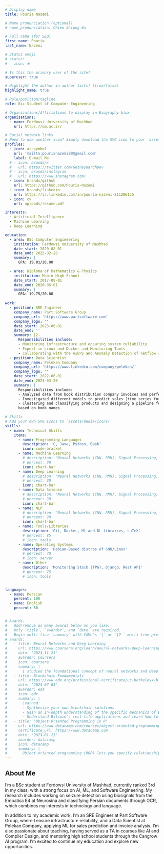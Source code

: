 ```yaml
---
# Display name
title: Pouria Nazemi

# Name pronunciation (optional)
# name_pronunciation: Chien Shiung Wu

# Full name (for SEO)
first_name: Pouria
last_name: Nazemi

# Status emoji
# status:
#   icon: ☕️

# Is this the primary user of the site?
superuser: true

# Highlight the author in author lists? (true/false)
highlight_name: true

# Role/position/tagline
role: Bsc Student of Computer Engineering

# Organizations/Affiliations to display in Biography blox
organizations:
  - name: Ferdowsi University of Mashhad
    url: https://um.ac.ir/

# Social network links
# Need to use another icon? Simply download the SVG icon to your `assets/media/icons/` folder.
profiles:
  - icon: at-symbol
    url: 'mailto:pourianazemi80@gmail.com'
    label: E-mail Me
  # - icon: brands/x
  #   url: https://twitter.com/GetResearchDev
  # - icon: brands/instagram
  #   url: https://www.instagram.com/
  - icon: brands/github
    url: https://github.com/Pouria-Nazemi
  - icon: brands/linkedin
    url: https://ir.linkedin.com/in/pouria-nazemi-811206125
  - icon: cv
    url: uploads/resume.pdf

interests:
  - Artificial Intelligence
  - Machine Learning
  - Deep Learning

education:
  - area: BSc Computer Engineering
    institution: Ferdowsi University of Mashhad
    date_start: 2020-08-01
    date_end: 2025-02-28
    summary: |
      GPA: 19.01/20.00

  - area: Diploma of Mathematics & Physics
    institution: Mobin High School
    date_start: 2017-08-01
    date_end: 2020-05-01
    summary: |
      GPA: 19.75/20.00
      
work:
  - position: SRE Engineer
    company_name: Part Software Group
    company_url: 'https://www.partsoftware.com'
    company_logo: ''
    date_start: 2023-06-01
    date_end: ''
    summary: |2-
      Responsibilities include:
      - Monitoring infrastructure and ensuring system reliability
      - Expert in Linux and Docker and Monitoring Tools
      - Collaborating with the AIOPS and Anomaly Detection of netflow sub-team
  - position: Data Scientist
    company_name: Pelekan Company
    company_url: 'https://www.linkedin.com/company/pelekan/'
    company_logo: ''
    date_start: 2022-06-01
    date_end: 2023-03-20
    summary: |
      Responsibilities include:
      - Analyzed data from book distribution company invoices and performed feature engineering
      - Investigated different models to predict sales (time series forecasting, regression, etc.)
      - Clustering and classifying products and designing a pipeline for predicting the number of sales
      based on book names

# Skills
# Add your own SVG icons to `assets/media/icons/`
skills:
  - name: Technical Skills
    items:
      - name: Programming Languages
        description: 'C, Java, Python, Bash'
        icon: code-bracket
      - name: Machine Learning
        # description: 'Neural Networks (CNN, RNN), Signal Processing, NLP, Classification and Clustering, Data Science'
        # percent: 90
        icon: chart-bar
      - name: Deep Learning
        # description: 'Neural Networks (CNN, RNN), Signal Processing, NLP, Classification and Clustering, Data Science'
        # percent: 90
        icon: chart-bar
      - name: Data Sciense
        # description: 'Neural Networks (CNN, RNN), Signal Processing, NLP, Classification and Clustering, Data Science'
        # percent: 90
        icon: chart-bar
      - name: NLP
        # description: 'Neural Networks (CNN, RNN), Signal Processing, NLP, Classification and Clustering, Data Science'
        # percent: 90
        icon: chart-bar
      - name: Tools/Libraries
        description: 'Git, Docker, ML and DL libraries, LaTeX'
        # percent: 85
        # icon: tools
      - name: Operating Systems
        description: 'Debian-Based distros of GNU/Linux'
        # percent: 70
        # icon: server
      - name: Other
        description: 'Monitoring Stack (TPG), Django, Rest API'
        # percent: 75
        # icon: tools


languages:
  - name: Persian
    percent: 100
  - name: English
    percent: 80


# Awards.
#   Add/remove as many awards below as you like.
#   Only `title`, `awarder`, and `date` are required.
#   Begin multi-line `summary` with YAML's `|` or `|2-` multi-line prefix and indent 2 spaces below.
# awards:
#   - title: Neural Networks and Deep Learning
#     url: https://www.coursera.org/learn/neural-networks-deep-learning
#     date: '2023-11-25'
#     awarder: Coursera
#     icon: coursera
#     summary: |
#       I studied the foundational concept of neural networks and deep learning. By the end, I was familiar with the significant technological trends driving the rise of deep learning; build, train, and apply fully connected deep neural networks; implement efficient (vectorized) neural networks; identify key parameters in a neural network’s architecture; and apply deep learning to your own applications.
#   - title: Blockchain Fundamentals
#     url: https://www.edx.org/professional-certificate/uc-berkeleyx-blockchain-fundamentals
#     date: '2023-07-01'
#     awarder: edX
#     icon: edx
#     summary: |
#       Learned:
#       - Synthesize your own blockchain solutions
#       - Gain an in-depth understanding of the specific mechanics of Bitcoin
#       - Understand Bitcoin’s real-life applications and learn how to attack and destroy Bitcoin, Ethereum, smart contracts and Dapps, and alternatives to Bitcoin’s Proof-of-Work consensus algorithm
#   - title: 'Object-Oriented Programming in R'
#     url: https://www.datacamp.com/courses/object-oriented-programming-with-s3-and-r6-in-r
#     certificate_url: https://www.datacamp.com
#     date: '2023-01-21'
#     awarder: datacamp
#     icon: datacamp
#     summary: |
#       Object-oriented programming (OOP) lets you specify relationships between functions and the objects that they can act on, helping you manage complexity in your code. This is an intermediate level course, providing an introduction to OOP, using the S3 and R6 systems. S3 is a great day-to-day R programming tool that simplifies some of the functions that you write. R6 is especially useful for industry-specific analyses, working with web APIs, and building GUIs.
---
```


## About Me
I’m a BSc student at Ferdowsi University of Mashhad, currently ranked 3rd in my class, with a strong focus on AI, ML, and Software Engineering. My research includes working on seizure detection using biosignals from the Empatica E4 at Neurosina and classifying Persian documents through OCR, which combines my interests in technology and language.

In addition to my academic work, I’m an SRE Engineer at Part Software Group, where I ensure infrastructure reliability, and a Data Scientist at Pelekan Company, applying ML for sales prediction and invoice analysis. I’m also passionate about teaching, having served as a TA in courses like AI and Compiler Design, and mentoring high school students through the Cangrow AI program. I’m excited to continue my education and explore new opportunities.